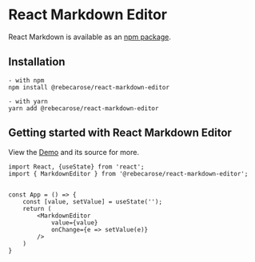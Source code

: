 # React Markdown Editor

React Markdown is available as an [npm package](https://www.npmjs.com/package/@rebecarose/react-markdown-editor "npm package").
## Installation

```
- with npm
npm install @rebecarose/react-markdown-editor

- with yarn
yarn add @rebecarose/react-markdown-editor
```

## Getting started with React Markdown Editor

View the [Demo](https://rebecarose.github.io/react-markdown-editor "Demo") and its source for more.
```
import React, {useState} from 'react';
import { MarkdownEditor } from '@rebecarose/react-markdown-editor';


const App = () => {
    const [value, setValue] = useState('');
    return (
        <MarkdownEditor
            value={value}
            onChange={e => setValue(e)}
        />
    )
}
```
